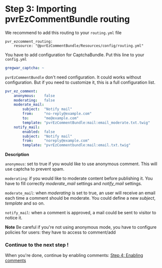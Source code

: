 # Step 3: Importing pvrEzCommentBundle routing

We recommend to add this routing to your ```routing.yml``` file

```
pvr_ezcomment_routing:
    resource: "@pvrEzCommentBundle/Resources/config/routing.yml"
```

You have to add configuration for CaptchaBundle. Put this line to your ```config.yml```

```yaml
gregwar_captcha: ~
```

```pvrEzCommentBundle``` don't need configuration. It could works without configuration. But if you need
to customize it, this is a full configuration list.

```yaml
pvr_ez_comment:
    anonymous:    false
    moderating:   false
    moderate_mail:
        subject:  "Notify mail"
        from:     "no-reply@example.com"
        to:       "me@example.com"
        template: "pvrEzCommentBundle:mail:email_moderate.txt.twig"
    notify_mail:
        enabled:  false
        subject:  "Notify mail"
        from:     "noreply@example.com"
        template: "pvrEzCommentbundle:mail:email.txt.twig"
```

**Description**

```anonymous```: set to true if you would like to use anonymous comment. This will use captcha to prevent spam.

```moderating```: if you would like to moderate content before publishing it. You have to fill correctly *moderate_mail*
settings and *notify_mail* settings.

```moderate_mail```: when *moderating* is set to true, an user will receive an email each time a comment should be moderate.
You could define a new *subject*, *template* and so on.

```notify_mail```: when a comment is approved, a mail could be sent to visitor to notice it.


**Note**
Be careful if you're not using anonymous mode, you have to configure policies for users: they have to access to comment/add


### Continue to the next step !

When you're done, continue by enabling comments: [Step 4: Enabling comments](4-enabling_comments.md)

